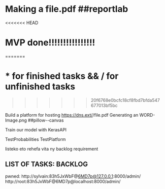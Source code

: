 # Making a file.pdf ##reportlab
<<<<<<< HEAD
# MVP done!!!!!!!!!!!!!!!!
=======
# * for finished tasks && / for unfinished tasks
>>>>>>> 20f6768e0bcfc18cf8fbd7bfda547677013bf5bc

Build a platform for hosting https://dns.ext/<username>/file.pdf
Generating an WORD-Image.png  ##pillow--canvas

Train our model with KerasAPI

TestProbabilities TestPlatform

listeko eto rehefa vita ny backlog requirement
## LIST OF TASKS: BACKLOG



pwned: 
    http://sylvain:83h5JxWbF@6MD7p@127.0.0.1:8000/admin/
    http://root:83h5JxWbF@6MD7p@localhost:8000/admin/